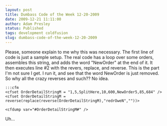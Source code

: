 ```yaml
---
layout: post
title: Dumbass Code of the Week 12-20-2009
date: 2009-12-21 11:11:00
author: Adam Presley
status: Published
tags: development coldfusion
slug: dumbass-code-of-the-week-12-20-2009
---
```


Please, someone explain to me why this was necessary. The first line of
code is just a sample setup. The real code has a loop over some orders,
assembles this string, and adds the word "NewOrder" at the end of it. It
then executes line #2 with the revers, replace, and reverse. This is
the part I'm not sure I get. I run it, and see that the word NewOrder is
just removed. So why all the crazy reverses and such?? No idea.  
  
	:::cfm
	<cfset OrderDetailStringM = "1,5,SplitHere,10,600,NewOrder5,85,684" />
	<cfset OrderDetailStringM = reverse(replace(reverse(OrderDetailStringM),"redrOweN",""))>

	<cfdump var="#OrderDetailStringM#" />

Uh...
